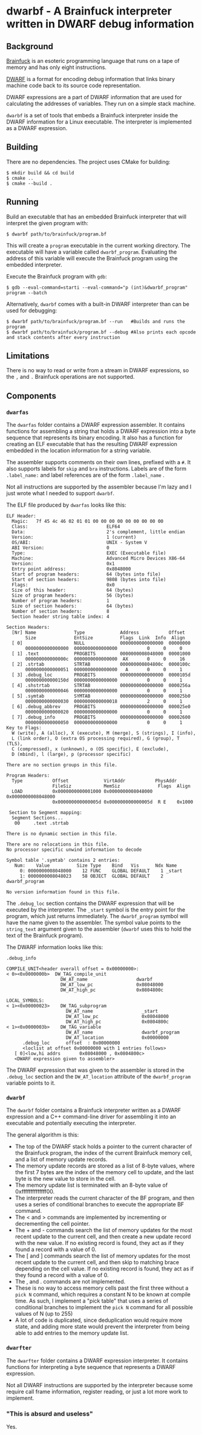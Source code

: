 # dwarbf - A Brainfuck interpreter written in DWARF debug information

## Background

[Brainfuck](https://en.wikipedia.org/wiki/Brainfuck) is an esoteric programming language that runs on a tape of memory and has only eight instructions.

[DWARF](https://en.wikipedia.org/wiki/DWARF) is a format for encoding debug information that links binary machine code back to its source code representation.

DWARF expressions are a part of DWARF information that are used for calculating the addresses of variables. They run on a simple stack machine.

`dwarbf` is a set of tools that embeds a Brainfuck interpreter inside the DWARF information for a Linux executable. The interpreter is implemented as a DWARF expression.

## Building

There are no dependencies. The project uses CMake for building:

```shell
$ mkdir build && cd build
$ cmake ..
$ cmake --build .
```

## Running

Build an executable that has an embedded Brainfuck interpreter that will interpret the given program with:

```shell
$ dwarbf path/to/brainfuck/program.bf
```

This will create a `program` executable in the current working directory. The executable will have a variable called `dwarbf_program`. Evaluating the address of this variable will execute the Brainfuck program using the embedded interpreter.

Execute the Brainfuck program with `gdb`:

```shell
$ gdb --eval-command=starti --eval-command="p (int)&dwarbf_program" program --batch
```

Alternatively, `dwarbf` comes with a built-in DWARF interpreter than can be used for debugging:


```shell
$ dwarbf path/to/brainfuck/program.bf --run   #Builds and runs the program
$ dwarbf path/to/brainfuck/program.bf --debug #Also prints each opcode and stack contents after every instruction
```

## Limitations

There is no way to read or write from a stream in DWARF expressions, so the `,` and `.` Brainfuck operations are not supported.

## Components

### `dwarfas`
The `dwarfas` folder contains a DWARF expression assembler. It contains functions for assembling a string that holds a DWARF expression into a byte sequence that represents its binary encoding. It also has a function for creating an ELF executable that has the resulting DWARF expression embedded in the location information for a string variable.

The assembler supports comments on their own lines, prefixed with a `#`. It also supports labels for `skip` and `bra` instructions. Labels are of the form `.label_name:` and label references are of the form `.label_name`
.

Not all instructions are supported by the assembler because I'm lazy and I just wrote what I needed to support `dwarbf`.

The ELF file produced by `dwarfas` looks like this:

```
ELF Header:
  Magic:   7f 45 4c 46 02 01 01 00 00 00 00 00 00 00 00 00
  Class:                             ELF64
  Data:                              2's complement, little endian
  Version:                           1 (current)
  OS/ABI:                            UNIX - System V
  ABI Version:                       0
  Type:                              EXEC (Executable file)
  Machine:                           Advanced Micro Devices X86-64
  Version:                           0x1
  Entry point address:               0x8048000
  Start of program headers:          64 (bytes into file)
  Start of section headers:          9808 (bytes into file)
  Flags:                             0x0
  Size of this header:               64 (bytes)
  Size of program headers:           56 (bytes)
  Number of program headers:         1
  Size of section headers:           64 (bytes)
  Number of section headers:         8
  Section header string table index: 4

Section Headers:
  [Nr] Name              Type             Address           Offset
       Size              EntSize          Flags  Link  Info  Align
  [ 0]                   NULL             0000000000000000  00000000
       0000000000000000  0000000000000000           0     0     0
  [ 1] .text             PROGBITS         0000000008048000  00001000
       000000000000000c  0000000000000000  AX       0     0     16
  [ 2] .strtab           STRTAB           000000000804800c  0000100c
       0000000000000051  0000000000000000   A       0     0     1
  [ 3] .debug_loc        PROGBITS         0000000000000000  0000105d
       000000000000150d  0000000000000000           0     0     1
  [ 4] .shstrtab         STRTAB           0000000000000000  0000256a
       0000000000000046  0000000000000000           0     0     1
  [ 5] .symtab           SYMTAB           0000000000000000  000025b0
       0000000000000030  0000000000000018           2     0     1
  [ 6] .debug_abbrev     PROGBITS         0000000000000000  000025e0
       0000000000000020  0000000000000000           0     0     1
  [ 7] .debug_info       PROGBITS         0000000000000000  00002600
       0000000000000050  0000000000000000           0     0     1
Key to Flags:
  W (write), A (alloc), X (execute), M (merge), S (strings), I (info),
  L (link order), O (extra OS processing required), G (group), T (TLS),
  C (compressed), x (unknown), o (OS specific), E (exclude),
  D (mbind), l (large), p (processor specific)

There are no section groups in this file.

Program Headers:
  Type           Offset             VirtAddr           PhysAddr
                 FileSiz            MemSiz              Flags  Align
  LOAD           0x0000000000001000 0x0000000008048000 0x0000000008048000
                 0x000000000000005d 0x000000000000005d  R E    0x1000

 Section to Segment mapping:
  Segment Sections...
   00     .text .strtab

There is no dynamic section in this file.

There are no relocations in this file.
No processor specific unwind information to decode

Symbol table '.symtab' contains 2 entries:
   Num:    Value          Size Type    Bind   Vis      Ndx Name
     0: 0000000008048000    12 FUNC    GLOBAL DEFAULT    1 _start
     1: 0000000008048023    58 OBJECT  GLOBAL DEFAULT    2 dwarbf_program

No version information found in this file.
```

The `.debug_loc` section contains the DWARF expression that will be executed by the interpreter. The `_start` symbol is the entry point for the program, which just returns immediately. The `dwarbf_program` symbol will have the name given to the assembler. The symbol value points to the `string_text` argument given to the assembler (`dwarbf` uses this to hold the text of the Brainfuck program).

The DWARF information looks like this:

```
.debug_info

COMPILE_UNIT<header overall offset = 0x00000000>:
< 0><0x0000000b>  DW_TAG_compile_unit
                    DW_AT_name                  dwarbf
                    DW_AT_low_pc                0x08048000
                    DW_AT_high_pc               0x0804800c

LOCAL_SYMBOLS:
< 1><0x00000023>    DW_TAG_subprogram
                      DW_AT_name                  _start
                      DW_AT_low_pc                0x08048000
                      DW_AT_high_pc               0x0804800c
< 1><0x0000003b>    DW_TAG_variable
                      DW_AT_name                  dwarbf_program
                      DW_AT_location              0x00000000
      .debug_loc      offset  : 0x00000000
      <loclist at offset 0x00000000 with 1 entries follows>
   [ 0]<low,hi addrs       0x08048000 , 0x0804800c>
   <DWARF expression given to assembler>
```

The DWARF expression that was given to the assembler is stored in the `.debug_loc` section and the `DW_AT_location` attribute of the `dwarbf_program` variable points to it.

### `dwarbf`

The `dwarbf` folder contains a Brainfuck interpreter written as a DWARF expression and a C++ command-line driver for assembling it into an executable and potentially executing the interpreter.

The general algorithm is this:

- The top of the DWARF stack holds a pointer to the current character of the Brainfuck program, the index of the current Brainfuck memory cell, and a list of memory update records.
- The memory update records are stored as a list of 8-byte values, where the first 7 bytes are the index of the memory cell to update, and the last byte is the new value to store in the cell.
- The memory update list is terminated with an 8-byte value of 0xffffffffffffff00.
- The interpreter reads the current character of the BF program, and then uses a series of conditional branches to execute the appropriate BF command.
- The < and > commands are implemented by incrementing or decrementing the cell pointer.
- The + and - commands search the list of memory updates for the most recent update to the current cell, and then create a new update record with the new value. If no existing record is found, they act as if they found a record with a value of 0.
- The [ and ] commands search the list of memory updates for the most recent update to the current cell, and then skip to matching brace depending on the cell value. If no existing record is found, they act as if they found a record with a value of 0.
- The , and . commands are not implemented.
- These is no way to access memory cells past the first three without a `pick N` command, which requires a constant N to be known at compile time. As such, I implement a "pick table" that uses a series of conditional branches to implement the `pick N` command for all possible values of N (up to 255)
- A lot of code is duplicated, since deduplication would require more state, and adding more state would prevent the interpreter from being able to add entries to the memory update list.

### `dwarfter`

The `dwarfter` folder contains a DWARF expression interpreter. It contains functions for interpreting a byte sequence that represents a DWARF expression.

Not all DWARF instructions are supported by the interpreter because some require call frame information, register reading, or just a lot more work to implement.

### "This is absurd and useless"

Yes.